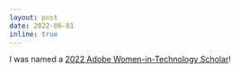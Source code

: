 ```yaml
---
layout: post
date: 2022-06-01 
inline: true
---
```


I was named a [2022 Adobe Women-in-Technology Scholar](https://www.udel.edu/udaily/2022/june/adobe-women-technology-engineering-kristina-holsapple/)!
